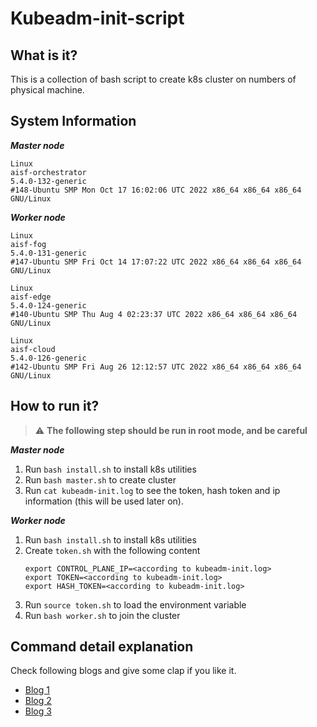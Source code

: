 # Kubeadm-init-script

## What is it?
This is a collection of bash script to create k8s cluster on numbers of physical machine.

## System Information
***Master node***
```
Linux 
aisf-orchestrator 
5.4.0-132-generic 
#148-Ubuntu SMP Mon Oct 17 16:02:06 UTC 2022 x86_64 x86_64 x86_64 GNU/Linux
```
***Worker node***
```
Linux 
aisf-fog 
5.4.0-131-generic 
#147-Ubuntu SMP Fri Oct 14 17:07:22 UTC 2022 x86_64 x86_64 x86_64 GNU/Linux
```
```
Linux 
aisf-edge 
5.4.0-124-generic 
#140-Ubuntu SMP Thu Aug 4 02:23:37 UTC 2022 x86_64 x86_64 x86_64 GNU/Linux
```
```
Linux 
aisf-cloud 
5.4.0-126-generic 
#142-Ubuntu SMP Fri Aug 26 12:12:57 UTC 2022 x86_64 x86_64 x86_64 GNU/Linux
```

## How to run it?
> ⚠️ **The following step should be run in root mode, and be careful**

***Master node***
1. Run `bash install.sh` to install k8s utilities
2. Run `bash master.sh` to create cluster
3. Run `cat kubeadm-init.log` to see the token, hash token and ip information (this will be used later on).

***Worker node***
1. Run `bash install.sh` to install k8s utilities
2. Create `token.sh` with the following content
   ```
   export CONTROL_PLANE_IP=<according to kubeadm-init.log>
   export TOKEN=<according to kubeadm-init.log>
   export HASH_TOKEN=<according to kubeadm-init.log>
   ```
3. Run `source token.sh` to load the environment variable
4. Run `bash worker.sh` to join the cluster

## Command detail explanation
Check following blogs and give some clap if you like it.
- [Blog 1](https://medium.com/@aaaa102234/lets-build-k8s-hosting-k8s-on-your-local-machines-1-d2c33b992884)
- [Blog 2](https://medium.com/@aaaa102234/lets-build-k8s-hosting-k8s-on-your-local-machines-2-bf8c2dc00b96)
- [Blog 3](https://medium.com/@aaaa102234/lets-build-k8s-hosting-k8s-on-your-local-machines-3-4d02b0d90847)